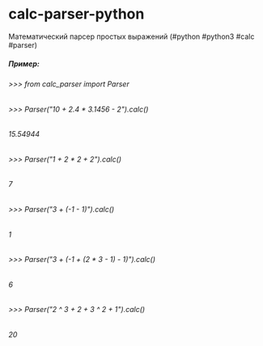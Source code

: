 # calc-parser-python
Математический парсер простых выражений (#python #python3 #calc #parser)

##### Пример:
###### >>> from calc_parser import Parser
###### >>> Parser("10 + 2.4 * 3.1456 - 2").calc()
###### 15.54944
###### >>> Parser("1 + 2 * 2 + 2").calc()
###### 7
###### >>> Parser("3 + (-1 - 1)").calc()
###### 1
###### >>> Parser("3 + (-1 + (2 * 3 - 1) - 1)").calc()
###### 6
###### >>> Parser("2 ^ 3 + 2 + 3 ^ 2 + 1").calc()
###### 20
